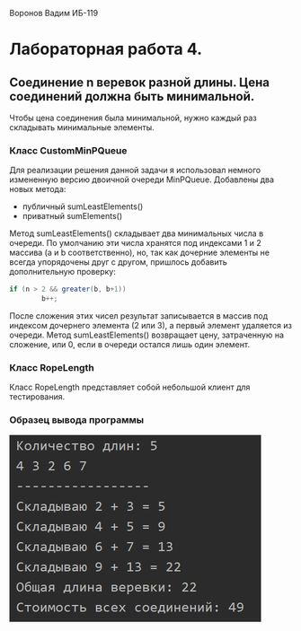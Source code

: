 Воронов Вадим ИБ-119
# Лабораторная работа 4.
## Соединение n веревок разной длины. Цена соединений должна быть минимальной.
Чтобы цена соединения была минимальной, нужно каждый раз складывать минимальные элементы.
### Класс CustomMinPQueue
Для реализации решения данной задачи я использовал немного измененную версию двоичной очереди MinPQueue.
Добавлены два новых метода:
 * публичный sumLeastElements()
 * приватный sumElements()

Метод sumLeastElements() складывает два минимальных числа в очереди. По умолчанию эти числа хранятся под индексами 1 и 2 массива (a и b соответственно), но, так как дочерние элементы не всегда упорядочены друг с другом, пришлось добавить дополнительную проверку:
```java
if (n > 2 && greater(b, b+1))
        b++;
```
После сложения этих чисел результат записывается в массив под индексом дочернего элемента (2 или 3), а первый элемент удаляется из очереди.
Метод sumLeastElements() возвращает цену, затраченную на сложение, или 0, если в очереди остался лишь один элемент.

### Класс RopeLength
Класс RopeLength представляет собой небольшой клиент для тестирования.

### Образец вывода программы
![Example](example.png)
